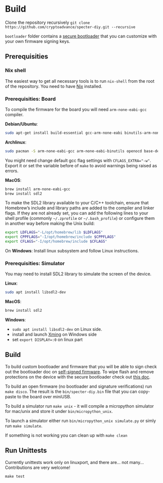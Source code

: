 # Build

Clone the repository recursively `git clone https://github.com/cryptoadvance/specter-diy.git --recursive`

`bootloader` folder contains a [secure bootloader](https://github.com/cryptoadvance/specter-bootloader) that you can customize with your own firmware signing keys.

## Prerequisities

### Nix shell

The easiest way to get all necessary tools is to run `nix-shell` from the root of the repository. You need to have [Nix](https://nixos.org/) installed.

### Prerequisities: Board

To compile the firmware for the board you will need `arm-none-eabi-gcc` compiler.

**Debian/Ubuntu**:
```sh
sudo apt-get install build-essential gcc-arm-none-eabi binutils-arm-none-eabi gdb-multiarch openocd
```

**Archlinux**:
```sh
sudo pacman -S arm-none-eabi-gcc arm-none-eabi-binutils openocd base-devel python-case
```
You might need change default gcc flag settings with `CFLAGS_EXTRA="-w"`. Export it or set the variable before of `make`
to avoid warnings being raised as errors.

**MacOS**:
```sh
brew install arm-none-eabi-gcc
brew install sdl2
```

To make the SDL2 library available to your C/C++ toolchain, ensure that Homebrew’s include and library paths are added to the compiler and linker flags. If they are not already set, you can add the following lines to your shell profile (commonly `~/.zprofile` or `~/.bash_profile`) or configure them in another way before making the Unix build:

```sh
export LDFLAGS="-L/opt/homebrew/lib $LDFLAGS"
export CPPFLAGS="-I/opt/homebrew/include $CPPFLAGS"
export CFLAGS="-I/opt/homebrew/include $CFLAGS"
```

On **Windows**: Install linux subsystem and follow Linux instructions.

### Prerequisities: Simulator

You may need to install SDL2 library to simulate the screen of the device.

**Linux**:
```sh
sudo apt install libsdl2-dev
```

**MacOS**:
```sh
brew install sdl2
```

**Windows**:
- `sudo apt install libsdl2-dev` on Linux side.
- install and launch [Xming](https://sourceforge.net/projects/xming/) on Windows side
- set `export DISPLAY=:0` on linux part

## Build

To build custom bootloader and firmware that you will be able to sign check out the bootloader doc on [self-signed firmware](https://github.com/cryptoadvance/specter-bootloader/blob/master/doc/selfsigned.md). To wipe flash and remove protections on the device with the secure bootloader check out [this doc](https://github.com/cryptoadvance/specter-bootloader/blob/master/doc/remove_protection.md).

To build an open firmware (no bootloader and signature verifications) run `make disco`. The result is the `bin/specter-diy.bin` file that you can copy-paste to the board over miniUSB.

To build a simulator run `make unix` - it will compile a micropython simulator for mac/unix and store it under `bin/micropython_unix`.

To launch a simulator either run `bin/micropython_unix simulate.py` or simly run `make simulate`.

If something is not working you can clean up with `make clean`

## Run Unittests

Currently unittests work only on linuxport, and there are... not many... Contributions are very welcome!

```
make test
```
